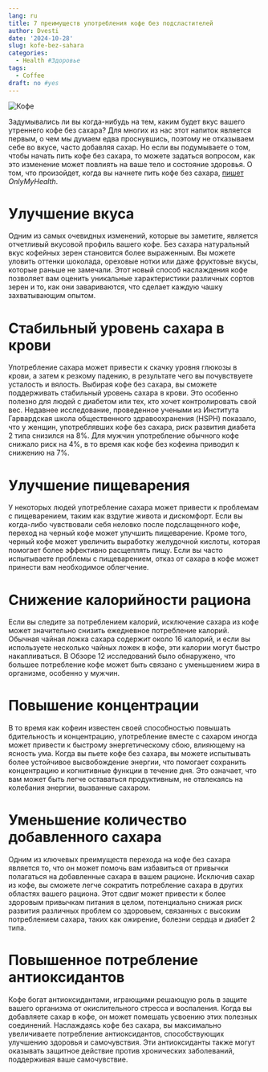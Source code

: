 ```yaml
---
lang: ru
title: 7 преимуществ употребления кофе без подсластителей
author: Dvesti
date: '2024-10-28'
slug: kofe-bez-sahara
categories:
  - Health #Здоровье
tags:
  - Сoffee
draft: no #yes
---
```


![Кофе](https://images.delfi.ee/media-api-image-cropper/v1/f680df6e-f529-4c01-b458-29656031fd35.jpg?noup&w=1200&h=711)

Задумывались ли вы когда-нибудь на тем, каким будет вкус вашего утреннего кофе без сахара? Для многих из нас этот напиток является первым, о чем мы думаем едва проснувшись, поэтому не отказываем себе во вкусе, часто добавляя сахар. Но если вы подумываете о том, чтобы начать пить кофе без сахара, то можете задаться вопросом, как это изменение может повлиять на ваше тело и состояние здоровья. О том, что произойдет, когда вы начнете пить кофе без сахара, [пишет](https://www.onlymyhealth.com/benefits-of-consuming-coffee-without-sugar-1728388191) *OnlyMyHealth*.

# Улучшение вкуса

Одним из самых очевидных изменений, которые вы заметите, является отчетливый вкусовой профиль вашего кофе. Без сахара натуральный вкус кофейных зерен становится более выраженным. Вы можете уловить оттенки шоколада, ореховые нотки или даже фруктовые вкусы, которые раньше не замечали. Этот новый способ наслаждения кофе позволяет вам оценить уникальные характеристики различных сортов зерен и то, как они завариваются, что сделает каждую чашку захватывающим опытом.

# Стабильный уровень сахара в крови

Употребление сахара может привести к скачку уровня глюкозы в крови, а затем к резкому падению, в результате чего вы почувствуете усталость и вялость. Выбирая кофе без сахара, вы сможете поддерживать стабильный уровень сахара в крови. Это особенно полезно для людей с диабетом или тех, кто хочет контролировать свой вес. Недавнее исследование, проведенное учеными из Института Гарвардская школа общественного здравоохранения (HSPH) показало, что у женщин, употреблявших кофе без сахара, риск развития диабета 2 типа снизился на 8%. Для мужчин употребление обычного кофе снижало риск на 4%, в то время как кофе без кофеина приводил к снижению на 7%.

# Улучшение пищеварения

У некоторых людей употребление сахара может привести к проблемам с пищеварением, таким как вздутие живота и дискомфорт. Если вы когда-либо чувствовали себя неловко после подслащенного кофе, переход на черный кофе может улучшить пищеварение. Кроме того, черный кофе может увеличить выработку желудочной кислоты, которая помогает более эффективно расщеплять пищу. Если вы часто испытываете проблемы с пищеварением, отказ от сахара в кофе может принести вам необходимое облегчение.

# Снижение калорийности рациона

Если вы следите за потреблением калорий, исключение сахара из кофе может значительно снизить ежедневное потребление калорий. Обычная чайная ложка сахара содержит около 16 калорий, и если вы используете несколько чайных ложек в кофе, эти калории могут быстро накапливаться. В Обзоре 12 исследований было обнаружено, что большее потребление кофе может быть связано с уменьшением жира в организме, особенно у мужчин.

# Повышение концентрации

В то время как кофеин известен своей способностью повышать бдительность и концентрацию, употребление вместе с сахаром иногда может привести к быстрому энергетическому сбою, влияющему на ясность ума. Когда вы пьете кофе без сахара, вы можете испытывать более устойчивое высвобождение энергии, что помогает сохранить концентрацию и когнитивные функции в течение дня. Это означает, что вам может быть легче оставаться продуктивным, не отвлекаясь на колебания энергии, вызванные сахаром.

# Уменьшение количество добавленного сахара

Одним из ключевых преимуществ перехода на кофе без сахара является то, что он может помочь вам избавиться от привычки полагаться на добавленные сахара в вашем рационе. Исключив сахар из кофе, вы сможете легче сократить потребление сахара в других областях вашего рациона. Этот сдвиг может привести к более здоровым привычкам питания в целом, потенциально снижая риск развития различных проблем со здоровьем, связанных с высоким потреблением сахара, таких как ожирение, болезни сердца и диабет 2 типа.

# Повышенное потребление антиоксидантов

Кофе богат антиоксидантами, играющими решающую роль в защите вашего организма от окислительного стресса и воспаления. Когда вы добавляете сахар в кофе, он может помешать усвоению этих полезных соединений. Наслаждаясь кофе без сахара, вы максимально увеличиваете потребление антиоксидантов, способствующих улучшению здоровья и самочувствия. Эти антиоксиданты также могут оказывать защитное действие против хронических заболеваний, поддерживая ваше самочувствие.

